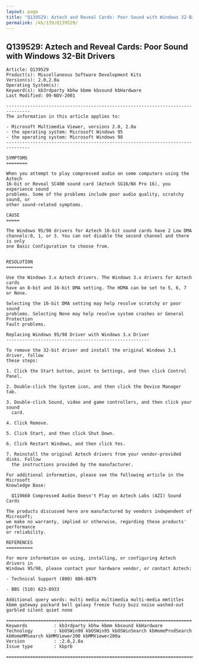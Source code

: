 ```yaml
---
layout: page
title: "Q139529: Aztech and Reveal Cards: Poor Sound with Windows 32-Bit Drivers"
permalink: /kb/139/Q139529/
---
```


## Q139529: Aztech and Reveal Cards: Poor Sound with Windows 32-Bit Drivers

	Article: Q139529
	Product(s): Miscellaneous Software Development Kits
	Version(s): 2.0,2.0a
	Operating System(s): 
	Keyword(s): kb3rdparty kbhw kbmm kbsound kbHardware
	Last Modified: 09-NOV-2001
	
	-------------------------------------------------------------------------------
	The information in this article applies to:
	
	- Microsoft Multimedia Viewer, versions 2.0, 2.0a 
	- the operating system: Microsoft Windows 95 
	- the operating system: Microsoft Windows 98 
	-------------------------------------------------------------------------------
	
	SYMPTOMS
	========
	
	When you attempt to play compressed audio on some computers using the Aztech
	16-bit or Reveal SC400 sound card (Aztech SG16/NX Pro 16), you experience sound
	problems. Some of the problems include poor audio quality, scratchy sound, or
	other sound-related symptoms.
	
	CAUSE
	=====
	
	The Windows 95/98 drivers for Aztech 16-bit sound cards have 2 Low DMA
	channels:0, 1, or 3. You can not disable the second channel and there is only
	one Basic Configuration to choose from.
	
	
	RESOLUTION
	==========
	
	Use the Windows 3.x Aztech drivers. The Windows 3.x drivers for Aztech cards
	have an 8-bit and 16-bit DMA setting. The HDMA can be set to 5, 6, 7 or None.
	
	Selecting the 16-bit DMA setting may help resolve scratchy or poor sound
	problems. Selecting None may help resolve system crashes or General Protection
	Fault problems.
	
	Replacing Windows 95/98 Driver with Windows 3.x Driver
	------------------------------------------------------
	
	To remove the 32-bit driver and install the original Windows 3.1 driver, follow
	these steps:
	
	1. Click the Start button, point to Settings, and then click Control Panel.
	
	2. Double-click the System icon, and then click the Device Manager tab.
	
	3. Double-click Sound, video and game controllers, and then click your sound
	  card.
	
	4. Click Remove.
	
	5. Click Start, and then click Shut Down.
	
	6. Click Restart Windows, and then click Yes.
	
	7. Reinstall the original Aztech drivers from your vendor-provided disks. Follow
	  the instructions provided by the manufacturer.
	
	For additional information, please see the following article in the Microsoft
	Knowledge Base:
	
	  Q119660 Compressed Audio Doesn't Play on Aztech Labs (AZI) Sound Cards
	
	The products discussed here are manufactured by vendors independent of Microsoft;
	we make no warranty, implied or otherwise, regarding these products' performance
	or reliability.
	
	REFERENCES
	==========
	
	For more information on using, installing, or configuring Aztech drivers in
	Windows 95/98, please contact your hardware vendor, or contact Aztech:
	
	- Technical Support (800) 886-8879
	
	- BBS (510) 623-8933
	
	Additional query words: multi media multimedia multi-media mmtitles kbmm gateway packard bell galaxy freeze fuzzy buzz noise washed-out garbled silent quiet none
	
	======================================================================
	Keywords          : kb3rdparty kbhw kbmm kbsound kbHardware 
	Technology        : kbOSWin98 kbOSWin95 kbOSWinSearch kbHomeProdSearch kbHomeMMsearch kbMMViewer200 kbMMViewer200a
	Version           : :2.0,2.0a
	Issue type        : kbprb
	
	=============================================================================
	
